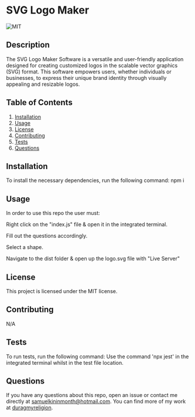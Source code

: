 # SVG Logo Maker

![MIT](https://img.shields.io/badge/license-MIT-green)

## Description
The SVG Logo Maker Software is a versatile and user-friendly application designed for creating customized logos in the scalable vector graphics (SVG) format. This software empowers users, whether individuals or businesses, to express their unique brand identity through visually appealing and resizable logos.

## Table of Contents
1. [Installation](#installation)
2. [Usage](#usage)
3. [License](#license)
4. [Contributing](#contributing)
5. [Tests](#tests)
6. [Questions](#questions)

## Installation
To install the necessary dependencies, run the following command:
npm i

## Usage
In order to use this repo the user must:

Right click on the "index.js" file & open it in the integrated terminal.

Fill out the questions accordingly.

Select a shape.

Navigate to the dist folder & open up the logo.svg file with "Live Server"

## License 
This project is licensed under the MIT license.

## Contributing
N/A

## Tests
To run tests, run the following command:
Use the command 'npx jest' in the integrated terminal whilst in the test file location.

## Questions
If you have any questions about this repo, open an issue or contact me directly at [samuelkininmonth@hotmail.com](mailto:samuelkininmonth@hotmail.com). You can find more of my work at [duragmyreligion](https://www.github.com/duragmyreligion).
